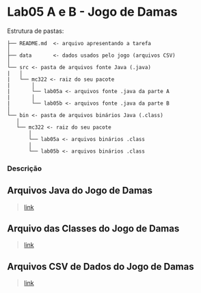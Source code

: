 # Lab05 A e B - Jogo de Damas #

Estrutura de pastas:

```
├── README.md  <- arquivo apresentando a tarefa
│
├── data       <- dados usados pelo jogo (arquivos CSV)
│
└── src <- pasta de arquivos fonte Java (.java)
|   │
|   └── mc322 <- raiz do seu pacote
|       │
|       └── lab05a <- arquivos fonte .java da parte A
|       │
|       └── lab05b <- arquivos fonte .java da parte B
│
└── bin <- pasta de arquivos binários Java (.class)
   │
   └── mc322 <- raiz do seu pacote
       │
       └── lab05a <- arquivos binários .class
       │
       └── lab05b <- arquivos binários .class

```

### Descrição ###

## Arquivos Java do Jogo de Damas ##
> [link]()
 
## Arquivo das Classes do Jogo de Damas ##
> [link]()

## Arquivos CSV de Dados do Jogo de Damas ##
> [link]()
